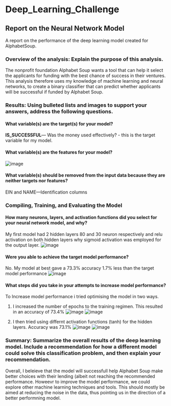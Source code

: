 # Deep_Learning_Challenge


## Report on the Neural Network Model
A report on the performance of the deep learning model created for AlphabetSoup.

### Overview of the analysis: Explain the purpose of this analysis.
The nonprofit foundation Alphabet Soup wants a tool that can help it select the applicants for funding with the best chance of success in their ventures. This analysis therefore uses my knowledge of machine learning and neural networks, to create a binary classifier that can predict whether applicants will be successful if funded by Alphabet Soup.


### Results: Using bulleted lists and images to support your answers, address the following questions.
#### What variable(s) are the target(s) for your model?
**IS_SUCCESSFUL**— Was the money used effectively? - this is the target variable for my model. 

#### What variable(s) are the features for your model?
![image](https://user-images.githubusercontent.com/99673859/183854453-9f2e4bdf-7bf4-42be-bf50-3c6dc2b199d9.png)

#### What variable(s) should be removed from the input data because they are neither targets nor features?
EIN and NAME—Identification columns 


### Compiling, Training, and Evaluating the Model
#### How many neurons, layers, and activation functions did you select for your neural network model, and why?
My first model had 2 hidden layers 80 and 30 neuron respectively and relu activation on both hidden layers why sigmoid activation was employed for the output layer. 
![image](https://user-images.githubusercontent.com/99673859/183852849-4632b8a6-8651-4149-bb36-618b6088f851.png)

#### Were you able to achieve the target model performance?
No. My model at best gave a 73.3% accuracy 1.7% less than the target model performance
![image](https://user-images.githubusercontent.com/99673859/183855525-605d10cc-b385-4ae3-9d74-076ea883cf9e.png)

#### What steps did you take in your attempts to increase model performance?
To Increase model performance i tried optimising the model in two ways. 
1) I increased the number of epochs to the training regimen. This resulted in an accuracy of 73.4%
![image](https://user-images.githubusercontent.com/99673859/183852557-157a5b83-86f7-4c88-9c14-8ce5c3bf2e17.png)
![image](https://user-images.githubusercontent.com/99673859/183855675-7d71034d-0be9-4e63-9a4c-a30cc6339782.png)

2) I then tried using differnt activation functions (tanh) for the hidden layers. Accuracy was 73.1%
![image](https://user-images.githubusercontent.com/99673859/183852391-19eac528-7970-4f74-abad-7b566b60932b.png)
![image](https://user-images.githubusercontent.com/99673859/183855863-96a1ad8f-a943-40a6-8f7c-ee4620a76f3c.png)


### Summary: Summarize the overall results of the deep learning model. Include a recommendation for how a different model could solve this classification problem, and then explain your recommendation.
Overall, I beleieve that the model will successfull help Alphabet Soup make better choices with their lending (albeit not reaching the recommended performance. Howeevr to improve the model performance, we could explore other machine learning techniques and tools. This should mostly be aimed at reducing the noise in the data, thus pointing us in the direction of a better performning model.
